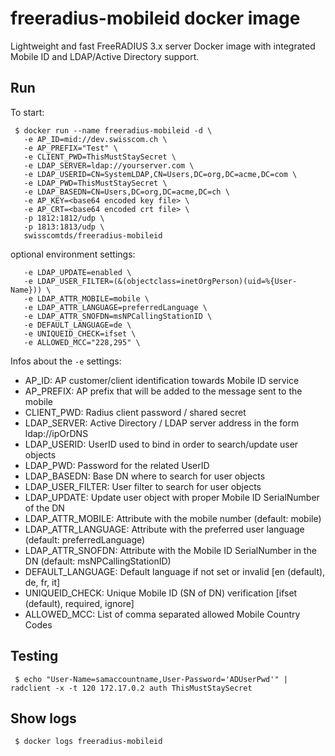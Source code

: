 freeradius-mobileid docker image
================================

Lightweight and fast FreeRADIUS 3.x server Docker image with integrated Mobile ID and LDAP/Active Directory support.

## Run

To start: 
```
 $ docker run --name freeradius-mobileid -d \
   -e AP_ID=mid://dev.swisscom.ch \
   -e AP_PREFIX="Test" \
   -e CLIENT_PWD=ThisMustStaySecret \
   -e LDAP_SERVER=ldap://yourserver.com \
   -e LDAP_USERID=CN=SystemLDAP,CN=Users,DC=org,DC=acme,DC=com \
   -e LDAP_PWD=ThisMustStaySecret \
   -e LDAP_BASEDN=CN=Users,DC=org,DC=acme,DC=ch \
   -e AP_KEY=<base64 encoded key file> \ 
   -e AP_CRT=<base64 encoded crt file> \
   -p 1812:1812/udp \
   -p 1813:1813/udp \
   swisscomtds/freeradius-mobileid
```
optional environment settings:
```
   -e LDAP_UPDATE=enabled \
   -e LDAP_USER_FILTER=(&(objectclass=inetOrgPerson)(uid=%{User-Name})) \
   -e LDAP_ATTR_MOBILE=mobile \
   -e LDAP_ATTR_LANGUAGE=preferredLanguage \
   -e LDAP_ATTR_SNOFDN=msNPCallingStationID \
   -e DEFAULT_LANGUAGE=de \
   -e UNIQUEID_CHECK=ifset \
   -e ALLOWED_MCC="228,295" \
```

Infos about the `-e` settings:

* AP_ID: AP customer/client identification towards Mobile ID service
* AP_PREFIX: AP prefix that will be added to the message sent to the mobile
* CLIENT_PWD: Radius client password / shared secret
* LDAP_SERVER: Active Directory / LDAP server address in the form ldap://ipOrDNS
* LDAP_USERID: UserID used to bind in order to search/update user objects
* LDAP_PWD: Password for the related UserID
* LDAP_BASEDN: Base DN where to search for user objects
* LDAP_USER_FILTER: User filter to search for user objects
* LDAP_UPDATE: Update user object with proper Mobile ID SerialNumber of the DN
* LDAP_ATTR_MOBILE: Attribute with the mobile number (default: mobile)
* LDAP_ATTR_LANGUAGE: Attribute with the preferred user language (default: preferredLanguage)
* LDAP_ATTR_SNOFDN: Attribute with the Mobile ID SerialNumber in the DN (default: msNPCallingStationID)
* DEFAULT_LANGUAGE: Default language if not set or invalid [en (default), de, fr, it]
* UNIQUEID_CHECK: Unique Mobile ID (SN of DN) verification [ifset (default), required, ignore]
* ALLOWED_MCC: List of comma separated allowed Mobile Country Codes


## Testing

```
 $ echo "User-Name=samaccountname,User-Password='ADUserPwd'" | radclient -x -t 120 172.17.0.2 auth ThisMustStaySecret
```

## Show logs
```
 $ docker logs freeradius-mobileid
```

